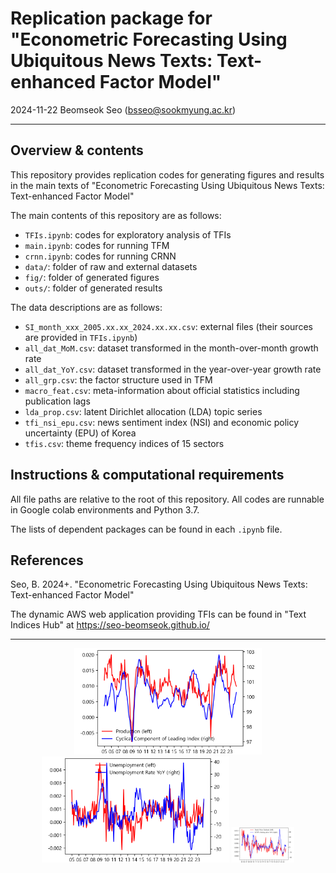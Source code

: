 # Replication package for "Econometric Forecasting Using Ubiquitous News Texts: Text-enhanced Factor Model"

2024-11-22
Beomseok Seo (bsseo@sookmyung.ac.kr)

---
## Overview & contents

This repository provides replication codes for generating figures and results in the main texts of "Econometric Forecasting Using Ubiquitous News Texts: Text-enhanced Factor Model"

The main contents of this repository are as follows:
- `TFIs.ipynb`: codes for exploratory analysis of TFIs
- `main.ipynb`: codes for running TFM
- `crnn.ipynb`: codes for running CRNN
- `data/`: folder of raw and external datasets
- `fig/`: folder of generated figures
- `outs/`: folder of generated results

The data descriptions are as follows:
- `SI_month_xxx_2005.xx.xx_2024.xx.xx.csv`: external files (their sources are provided in `TFIs.ipynb`)
- `all_dat_MoM.csv`: dataset transformed in the month-over-month growth rate
- `all_dat_YoY.csv`: dataset transformed in the year-over-year growth rate
- `all_grp.csv`: the factor structure used in TFM
- `macro_feat.csv`: meta-information about official statistics including publication lags
- `lda_prop.csv`: latent Dirichlet allocation (LDA) topic series
- `tfi_nsi_epu.csv`: news sentiment index (NSI) and economic policy uncertainty (EPU) of Korea
- `tfis.csv`: theme frequency indices of 15 sectors

## Instructions & computational requirements

All file paths are relative to the root of this repository. All codes are runnable in Google colab environments and Python 3.7.

The lists of dependent packages can be found in each `.ipynb` file.

## References

Seo, B. 2024+. "Econometric Forecasting Using Ubiquitous News Texts: Text-enhanced Factor Model"

The dynamic AWS web application providing TFIs can be found in "Text Indices Hub" at https://seo-beomseok.github.io/

---

<p align="center">
  <img src="/fig/tfi_0.png" width="300" />
  <img src="/fig/tfi_6.png" width="300" /> 
  <img src="/fig/tfi_12.png" width="100" />
</p>

